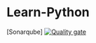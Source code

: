 # Learn-Python
[Sonarqube]
[![Quality gate](https://sonarcloud.io/api/project_badges/quality_gate?project=python-learn)](https://sonarcloud.io/dashboard?id=python-learn)

